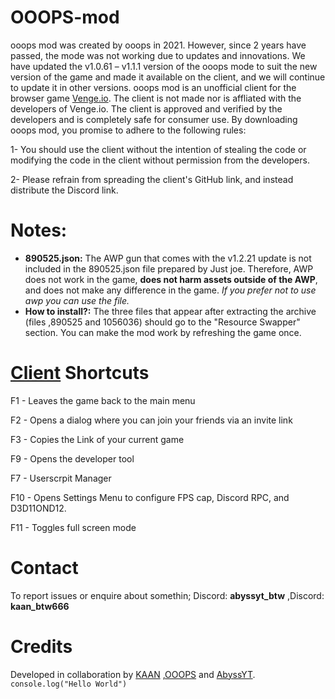 # OOOPS-mod
ooops mod was created by ooops in 2021. However, since 2 years have passed, the mode was not working due to updates and innovations. We have updated the v1.0.61 – v1.1.1 version of the ooops mode to suit the new version of the game and made it available on the client, and we will continue to update it in other versions. ooops mod is an unofficial client for the browser game [Venge.io](Venge.io). The client is not made nor is affliated with the developers of Venge.io. The client is approved and verified by the developers and is completely safe for consumer use. By downloading ooops mod, you promise to adhere to the following rules:

1- You should use the client without the intention of stealing the code or modifying the code in the client without permission from the developers.

2- Please refrain from spreading the client's GitHub link, and instead distribute the Discord link. 

# Notes:
- **890525.json:** The AWP gun that comes with the v1.2.21 update is not included in the 890525.json file prepared by Just joe. Therefore, AWP does not work in the game, **does not harm assets outside of the AWP**, and does not make any difference in the game. _If you prefer not to use awp you can use the file._
- **How to install?:** The three files that appear after extracting the archive (files ,890525 and 1056036) should go to the "Resource Swapper" section. You can make the mod work by refreshing the game once.

# [Client](https://social.venge.io/client) Shortcuts
F1 - Leaves the game back to the main menu

F2 - Opens a dialog where you can join your friends via an invite link

F3 - Copies the Link of your current game

F9 - Opens the developer tool

F7 - Userscrpit Manager

F10 - Opens Settings Menu to configure FPS cap, Discord RPC, and D3D11OND12.

F11 - Toggles full screen mode

# Contact
To report issues or enquire about somethin; Discord: **abyssyt_btw** ,Discord: **kaan_btw666**
#  Credits
Developed in collaboration by [KAAN](https://youtube.com/@KAANvg?si=ygdbqbT-whYhZeKg) ,[OOOPS](https://youtube.com/@OOOPSio?si=KjjgGN1gNQo6A8sd) and [AbyssYT](https://youtube.com/@abyssytvenge6643?si=LlEMkb4DZ5TECYn3).
```console.log("Hello World")```